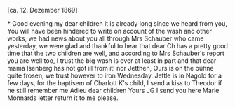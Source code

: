  [ca. 12. Dezember 1869]
 <? Decb 69>*

Good evening my dear children it is already long since we heard from you, You will have been hindered to write on account of the wash and other works, we had news about you all through Mrs Schauber who came yesterday, we were glad and thankful to hear that dear Ch has a pretty good time that the two children are well, and according to Mrs Schauber's report you are well too, I trust the big wash is over at least in part and that dear mama Isenberg has not got ill from it! nor Jetthen, Ours is on the bühne quite frosen, we trust however to iron Wednesday. Jettle is in Nagold for a few days, for the baptisem of Charlott K's child, I send a kiss to Theodor if he still remember me

Adieu dear children
 Yours JG

I send you here Marie Monnards letter return it to me please. 